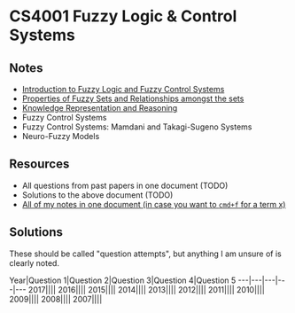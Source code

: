 
# CS4001 Fuzzy Logic & Control Systems

## Notes

* [Introduction to Fuzzy Logic and Fuzzy Control Systems](https://github.com/nating/trinity-cs-website/blob/master/assets/notes/fourth-year/fuzzy-logic/notes/introduction-to-fuzzy-logic-and-fuzzy-control-systems.md)
* [Properties of Fuzzy Sets and Relationships amongst the sets](https://github.com/nating/trinity-cs-website/blob/master/assets/notes/fourth-year/fuzzy-logic/notes/properties-of-fuzzy-sets-and-relationships-amongst-the-sets.md)
* [Knowledge Representation and Reasoning](https://github.com/nating/trinity-cs-website/blob/master/assets/notes/fourth-year/fuzzy-logic/notes/knowledge-representation-and-reasoning.md)
* Fuzzy Control Systems
* Fuzzy Control Systems: Mamdani and Takagi-Sugeno Systems
* Neuro-Fuzzy Models

## Resources
* All questions from past papers in one document (TODO)
* Solutions to the above document (TODO)
* [All of my notes in one document (in case you want to `cmd+f` for a term x)](https://github.com/nating/trinity-cs-website/blob/master/assets/notes/fourth-year/fuzzy-logic/notes/all-together.md)

## Solutions

These should be called "question attempts", but anything I am unsure of is clearly noted.

Year|Question 1|Question 2|Question 3|Question 4|Question 5
---|---|---|---|---
2017||||
2016||||
2015||||
2014||||
2013||||
2012||||
2011||||
2010||||
2009||||
2008||||
2007||||
